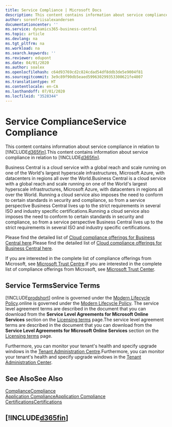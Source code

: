 ```yaml
---
title: Service Compliance | Microsoft Docs
description: This content contains information about service compliance in relation to Business Central.
author: sorenfriisalexandersen
documentationcenter: ''
ms.service: dynamics365-business-central
ms.topic: article
ms.devlang: na
ms.tgt_pltfrm: na
ms.workload: na
ms.search.keywords: ''
ms.reviewer: edupont
ms.date: 04/01/2020
ms.author: soalex
ms.openlocfilehash: c64d93769cd2c824cdad54df8ddb3de5e9004f81
ms.sourcegitcommit: 3e9c89f90db5eaed599630299353300621fe4007
ms.translationtype: HT
ms.contentlocale: en-CA
ms.lasthandoff: 07/01/2020
ms.locfileid: "3528344"
---
```

# <a name="service-compliance"></a><span data-ttu-id="55fe4-103">Service Compliance</span><span class="sxs-lookup"><span data-stu-id="55fe4-103">Service Compliance</span></span>
<span data-ttu-id="55fe4-104">This content contains information about service compliance in relation to [!INCLUDE[d365fin](../includes/d365fin_md.md)].</span><span class="sxs-lookup"><span data-stu-id="55fe4-104">This content contains information about service compliance in relation to [!INCLUDE[d365fin](../includes/d365fin_md.md)].</span></span>  

<span data-ttu-id="55fe4-105">Business Central is a cloud service with a global reach and scale running on one of the World's largest hyperscale infrastructures, Microsoft Azure, with datacenters in regions all over the World.</span><span class="sxs-lookup"><span data-stu-id="55fe4-105">Business Central is a cloud service with a global reach and scale running on one of the World's largest hyperscale infrastructures, Microsoft Azure, with datacenters in regions all over the World.</span></span> <span data-ttu-id="55fe4-106">Running a cloud service also imposes the need to conform to certain standards in security and compliance, so from a service perspective Business Central lives up to the strict requirements in several ISO and industry specific certifications.</span><span class="sxs-lookup"><span data-stu-id="55fe4-106">Running a cloud service also imposes the need to conform to certain standards in security and compliance, so from a service perspective Business Central lives up to the strict requirements in several ISO and industry specific certifications.</span></span>

<span data-ttu-id="55fe4-107">Please find the detailed list of [Cloud compliance offerings for Business Central here](https://aka.ms/d365-compliance-list).</span><span class="sxs-lookup"><span data-stu-id="55fe4-107">Please find the detailed list of [Cloud compliance offerings for Business Central here](https://aka.ms/d365-compliance-list).</span></span>

<span data-ttu-id="55fe4-108">If you are interested in the complete list of compliance offerings from Microsoft, see [Microsoft Trust Centre](https://www.microsoft.com/trustcenter/compliance/complianceofferings).</span><span class="sxs-lookup"><span data-stu-id="55fe4-108">If you are interested in the complete list of compliance offerings from Microsoft, see [Microsoft Trust Center](https://www.microsoft.com/trustcenter/compliance/complianceofferings).</span></span>

## <a name="service-terms"></a><span data-ttu-id="55fe4-109">Service Terms</span><span class="sxs-lookup"><span data-stu-id="55fe4-109">Service Terms</span></span>

[!INCLUDE[prodshort](../includes/prodshort.md)] <span data-ttu-id="55fe4-110">online is governed under the [Modern Lifecycle Policy](https://support.microsoft.com/help/30881/modern-lifecycle-policy).</span><span class="sxs-lookup"><span data-stu-id="55fe4-110">online is governed under the [Modern Lifecycle Policy](https://support.microsoft.com/help/30881/modern-lifecycle-policy).</span></span> <span data-ttu-id="55fe4-111">The service level agreement terms are described in the document that you can download from the **Service Level Agreements for Microsoft Online Services** section on the [Licensing terms](https://www.microsoft.com/licensing/product-licensing/products) page.</span><span class="sxs-lookup"><span data-stu-id="55fe4-111">The service level agreement terms are described in the document that you can download from the **Service Level Agreements for Microsoft Online Services** section on the [Licensing terms](https://www.microsoft.com/licensing/product-licensing/products) page.</span></span>  

<span data-ttu-id="55fe4-112">Furthermore, you can monitor your tenant's health and specify upgrade windows in the [Tenant Administration Centre](/dynamics365/business-central/dev-itpro/administration/tenant-admin-center).</span><span class="sxs-lookup"><span data-stu-id="55fe4-112">Furthermore, you can monitor your tenant's health and specify upgrade windows in the [Tenant Administration Center](/dynamics365/business-central/dev-itpro/administration/tenant-admin-center).</span></span>  

## <a name="see-also"></a><span data-ttu-id="55fe4-113">See Also</span><span class="sxs-lookup"><span data-stu-id="55fe4-113">See Also</span></span>

[<span data-ttu-id="55fe4-114">Compliance</span><span class="sxs-lookup"><span data-stu-id="55fe4-114">Compliance</span></span>](compliance-overview.md)  
[<span data-ttu-id="55fe4-115">Application Compliance</span><span class="sxs-lookup"><span data-stu-id="55fe4-115">Application Compliance</span></span>](compliance-application-compliance.md)  
[<span data-ttu-id="55fe4-116">Certifications</span><span class="sxs-lookup"><span data-stu-id="55fe4-116">Certifications</span></span>](compliance-certifications.md)  

## [!INCLUDE[d365fin](../includes/free_trial_md.md)]  
